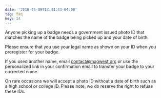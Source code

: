 ```yaml
---
date: '2018-04-09T12:41:43-04:00'
tag: faq
key: 14
---
```

Anyone picking up a badge needs a government issued photo ID that matches the name of the badge being picked up and your date of birth.

Please ensure that you use your legal name as shown on your ID when you preregister for your badge.

If you used another name, email contact@magwest.org or use the personalized link in your confirmation email to transfer your badge to your corrected name.

On rare occasions we will accept a photo ID without a date of birth such as a high school or college ID. Please note, we do reserve the right to refuse these IDs.
